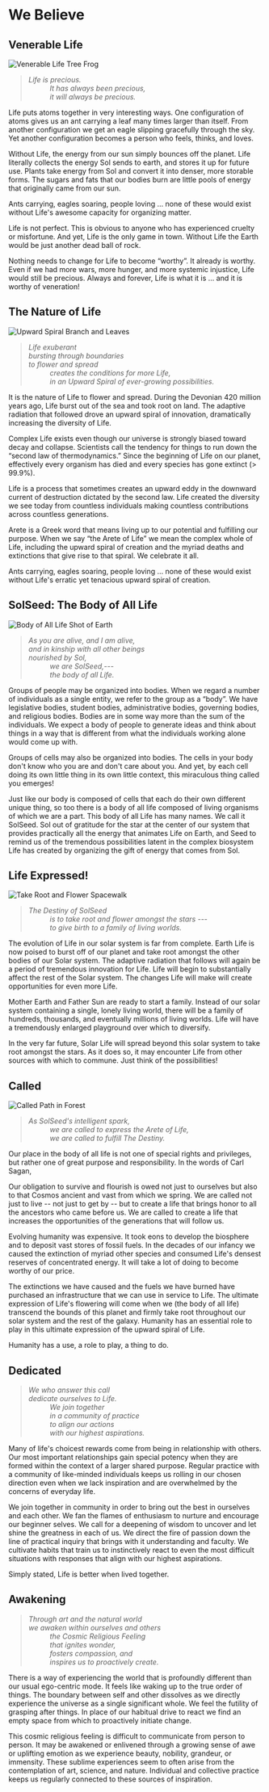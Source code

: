 # We Believe

## Venerable Life

![Venerable Life Tree Frog](/assets/we_believe/VenerableLife.jpg)

> _Life is precious._\
>    _It has always been precious,_\
>    _it will always be precious._

Life puts atoms together in very interesting ways. One configuration of atoms gives us an ant carrying a leaf many times larger than itself. From another configuration we get an eagle slipping gracefully through the sky. Yet another configuration becomes a person who feels, thinks, and loves.

Without Life, the energy from our sun simply bounces off the planet. Life literally collects the energy Sol sends to earth, and stores it up for future use. Plants take energy from Sol and convert it into denser, more storable forms. The sugars and fats that our bodies burn are little pools of energy that originally came from our sun.

Ants carrying, eagles soaring, people loving … none of these would exist without Life's awesome capacity for organizing matter.

Life is not perfect. This is obvious to anyone who has experienced cruelty or misfortune. And yet, Life is the only game in town. Without Life the Earth would be just another dead ball of rock.

Nothing needs to change for Life to become “worthy”. It already is worthy. Even if we had more wars, more hunger, and more systemic injustice, Life would still be precious. Always and forever, Life is what it is … and it is worthy of veneration!

## The Nature of Life

![Upward Spiral Branch and Leaves](/assets/we_believe/UpwardSpiral.jpg)


> _Life exuberant_\
> _bursting through boundaries_\
> _to flower and spread_\
>    _creates the conditions for more Life,_\
>    _in an Upward Spiral of ever-growing possibilities._

It is the nature of Life to flower and spread. During the Devonian 420 million years ago, Life burst out of the sea and took root on land. The adaptive radiation that followed drove an upward spiral of innovation, dramatically increasing the diversity of Life.

Complex Life exists even though our universe is strongly biased toward decay and collapse. Scientists call the tendency for things to run down the “second law of thermodynamics.” Since the beginning of Life on our planet, effectively every organism has died and every species has gone extinct (> 99.9%).

Life is a process that sometimes creates an upward eddy in the downward current of destruction dictated by the second law. Life created the diversity we see today from countless individuals making countless contributions across countless generations.

Arete is a Greek word that means living up to our potential and fulfilling our purpose. When we say “the Arete of Life” we mean the complex whole of Life, including the upward spiral of creation and the myriad deaths and extinctions that give rise to that spiral. We celebrate it all.

Ants carrying, eagles soaring, people loving … none of these would exist without Life's erratic yet tenacious upward spiral of creation.

## SolSeed: The Body of All Life

![Body of All Life Shot of Earth](/assets/we_believe/BodyOfAllLife.jpg)

> _As you are alive, and I am alive,_\
> _and in kinship with all other beings_\
> _nourished by Sol,_\
>    _we are SolSeed,---_\
>    _the body of all Life._

Groups of people may be organized into bodies. When we regard a number of individuals as a single entity, we refer to the group as a “body”. We have legislative bodies, student bodies, administrative bodies, governing bodies, and religious bodies. Bodies are in some way more than the sum of the individuals. We expect a body of people to generate ideas and think about things in a way that is different from what the individuals working alone would come up with.

Groups of cells may also be organized into bodies. The cells in your body don't know who you are and don't care about you. And yet, by each cell doing its own little thing in its own little context, this miraculous thing called you emerges!

Just like our body is composed of cells that each do their own different unique thing, so too there is a body of all life composed of living organisms of which we are a part. This body of all Life has many names. We call it SolSeed. Sol out of gratitude for the star at the center of our system that provides practically all the energy that animates Life on Earth, and Seed to remind us of the tremendous possibilities latent in the complex biosystem Life has created by organizing the gift of energy that comes from Sol.

## Life Expressed!

![Take Root and Flower Spacewalk](/assets/we_believe/TakeRootAndFlower.jpg)


> _The Destiny of SolSeed_\
>    _is to take root and flower amongst the stars ---_\
>    _to give birth to a family of living worlds._

The evolution of Life in our solar system is far from complete. Earth Life is now poised to burst off of our planet and take root amongst the other bodies of our Solar system. The adaptive radiation that follows will again be a period of tremendous innovation for Life. Life will begin to substantially affect the rest of the Solar system. The changes Life will make will create opportunities for even more Life.

Mother Earth and Father Sun are ready to start a family. Instead of our solar system containing a single, lonely living world, there will be a family of hundreds, thousands, and eventually millions of living worlds. Life will have a tremendously enlarged playground over which to diversify.

In the very far future, Solar Life will spread beyond this solar system to take root amongst the stars. As it does so, it may encounter Life from other sources with which to commune. Just think of the possibilities!

## Called

![Called Path in Forest](/assets/we_believe/Called.jpg)

> _As SolSeed's intelligent spark,_\
>    _we are called to express the Arete of Life,_\
>    _we are called to fulfill The Destiny._

Our place in the body of all life is not one of special rights and privileges, but rather one of great purpose and responsibility. In the words of Carl Sagan,

Our obligation to survive and flourish is owed not just to ourselves but also to that Cosmos ancient and vast from which we spring.
We are called not just to live -- not just to get by -- but to create a life that brings honor to all the ancestors who came before us. We are called to create a life that increases the opportunities of the generations that will follow us.

Evolving humanity was expensive. It took eons to develop the biosphere and to deposit vast stores of fossil fuels. In the decades of our infancy we caused the extinction of myriad other species and consumed Life's densest reserves of concentrated energy. It will take a lot of doing to become worthy of our price.

The extinctions we have caused and the fuels we have burned have purchased an infrastructure that we can use in service to Life. The ultimate expression of Life's flowering will come when we (the body of all life) transcend the bounds of this planet and firmly take root throughout our solar system and the rest of the galaxy. Humanity has an essential role to play in this ultimate expression of the upward spiral of Life.

Humanity has a use, a role to play, a thing to do.


## Dedicated

> _We who answer this call_\
> _dedicate ourselves to Life._\
>    _We join together_\
>    _in a community of practice_\
>    _to align our actions_\
>    _with our highest aspirations._

Many of life's choicest rewards come from being in relationship with others. Our most important relationships gain special potency when they are formed within the context of a larger shared purpose. Regular practice with a community of like-minded individuals keeps us rolling in our chosen direction even when we lack inspiration and are overwhelmed by the concerns of everyday life.

We join together in community in order to bring out the best in ourselves and each other. We fan the flames of enthusiasm to nurture and encourage our beginner selves. We call for a deepening of wisdom to uncover and let shine the greatness in each of us. We direct the fire of passion down the line of practical inquiry that brings with it understanding and faculty. We cultivate habits that train us to instinctively react to even the most difficult situations with responses that align with our highest aspirations.

Simply stated, Life is better when lived together.

## Awakening

> _Through art and the natural world_\
> _we awaken within ourselves and others_\
>    _the Cosmic Religious Feeling_\
>    _that ignites wonder,_\
>    _fosters compassion, and_\
>    _inspires us to proactively create._

There is a way of experiencing the world that is profoundly different than our usual ego-centric mode. It feels like waking up to the true order of things. The boundary between self and other dissolves as we directly experience the universe as a single significant whole. We feel the futility of grasping after things. In place of our habitual drive to react we find an empty space from which to proactively initiate change.

This cosmic religious feeling is difficult to communicate from person to person. It may be awakened or enlivened through a growing sense of awe or uplifting emotion as we experience beauty, nobility, grandeur, or immensity. These sublime experiences seem to often arise from the contemplation of art, science, and nature. Individual and collective practice keeps us regularly connected to these sources of inspiration.
